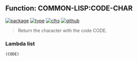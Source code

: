 ## Function: COMMON-LISP:CODE-CHAR
[![package](https://img.shields.io/badge/Package-COMMON--LISP-5f9ea0.svg?style=social&colorA=999999)](../) [![type](https://img.shields.io/badge/Type-Function-5f9ea0.svg?style=social&colorA=999999)](../#function) [![clhs](https://img.shields.io/badge/CLHS-CODE--CHAR-5f9ea0.svg?style=social&colorA=999999)](http://www.lispworks.com/documentation/HyperSpec/Body/f_code_c.htm) [![github](https://img.shields.io/badge/GitHub-View_the_source-5f9ea0.svg?style=social&colorA=999999&logo=github)](https://github.com/sbcl/sbcl/blob/master/src/code/target-char.lisp/) 

> Return the character with the code CODE.

### Lambda list
```
(CODE)
```
